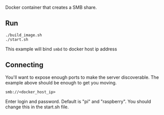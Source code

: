 Docker container that creates a SMB share.

## Run

```
./build_image.sh
./start.sh
```

This example will bind `smbd` to docker host ip address

## Connecting
You'll want to expose enough ports to make the server discoverable.
The example above should be enough to get you moving.

`smb://<docker_host_ip>`

Enter login and password. Default is "pi" and "raspberry". You should change this in the start.sh file.
